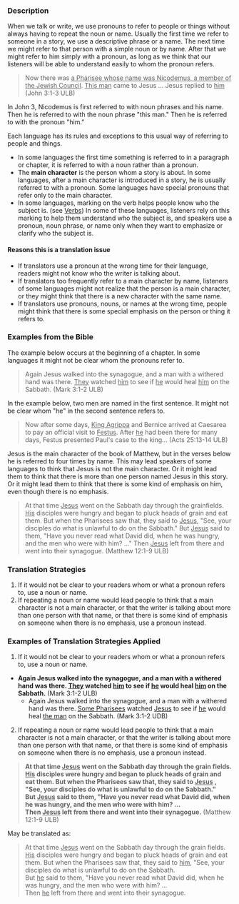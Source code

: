 

### Description

When we talk or write, we use pronouns to refer to people or things without always having to repeat the noun or name. Usually the first time we refer to someone in a story, we use a descriptive phrase or a name. The next time we might refer to that person with a simple noun or by name. After that we might refer to him simply with a pronoun, as long as we think that our listeners will be able to understand easily to whom the pronoun refers.

> Now there was <u>a Pharisee whose name was Nicodemus, a member of the Jewish Council</u>. <u>This man</u> came to Jesus ... Jesus replied to <u>him</u> (John 3:1-3 ULB)

In John 3, Nicodemus is first referred to with noun phrases and his name. Then he is referred to with the noun phrase "this man." Then he is referred to with the pronoun "him."

Each language has its rules and exceptions to this usual way of referring to people and things. 

* In some languages the first time something is referred to in a paragraph or chapter, it is referred to with a noun rather than a pronoun.
* The **main character** is the person whom a story is about. In some languages, after a main character is introduced in a story, he is usually referred to with a pronoun. Some languages have special pronouns that refer only to the main character.
* In some languages, marking on the verb helps people know who the subject is. (see [Verbs](figs-verbs)) In some of these languages, listeners rely on this marking to help them understand who the subject is, and speakers use a pronoun, noun phrase, or name only when they want to emphasize or clarify who the subject is. 

#### Reasons this is a translation issue  

  * If translators use a pronoun at the wrong time for their language, readers might not know who the writer is talking about. 
  * If translators too frequently refer to a main character by name, listeners of some languages might not realize that the person is a main character, or they might think that there is a new character with the same name.
  * If translators use pronouns, nouns, or names at the wrong time, people might think that there is some special emphasis on the person or thing it refers to.

### Examples from the Bible 

The example below occurs at the beginning of a chapter. In some languages it might not be clear whom the pronouns refer to.
>Again Jesus walked into the synagogue, and a man with a withered hand was there. <u>They</u> watched <u>him</u> to see if <u>he</u> would heal <u>him</u> on the Sabbath. (Mark 3:1-2 ULB)


In the example below, two men are named in the first sentence. It might not be clear whom "he" in the second sentence refers to.
>Now after some days, <u>King Agrippa</u> and Bernice arrived at Caesarea to pay an official visit to <u>Festus</u>. After <u>he</u> had been there for many days, Festus presented Paul's case to the king...  (Acts 25:13-14 ULB)


Jesus is the main character of the book of Matthew, but in the verses below he is referred to four times by name. This may lead speakers of some languages to think that Jesus is not the main character. Or it might lead them to think that there is more than one person named Jesus in this story. Or it might lead them to think that there is some kind of emphasis on him, even though there is no emphasis.

> At that time <u>Jesus</u> went on the Sabbath day through the grainfields. <u>His</u> disciples were hungry and began to pluck heads of grain and eat them. But when the Pharisees saw that, they said to <u>Jesus</u>, "See, your disciples do what is unlawful to do on the Sabbath."
>But <u>Jesus</u> said to them, "Have you never read what David did, when he was hungry, and the men who were with him? ..." 
>Then <u>Jesus</u> left from there and went into their synagogue. (Matthew 12:1-9 ULB) 


### Translation Strategies 

1. If it would not be clear to your readers whom or what a pronoun refers to, use a noun or name. 
1. If repeating a noun or name would lead people to think that a main character is not a main character, or that the writer is talking about more than one person with that name, or that there is some kind of emphasis on someone when there is no emphasis, use a pronoun instead.

### Examples of Translation Strategies Applied 

1. If it would not be clear to your readers whom or what a pronoun refers to, use a noun or name.

  * **Again Jesus walked into the synagogue, and a man with a withered hand was there. <u>They</u> watched <u>him</u> to see if <u>he</u> would heal <u>him</u> on the Sabbath.** (Mark 3:1-2 ULB) 
      * Again Jesus walked into the synagogue, and a man with a withered hand was there. <u>Some Pharisees</u> watched <u>Jesus</u> to see if <u>he</u> would heal <u>the man</u> on the Sabbath. (Mark 3:1-2 UDB)

2. If repeating a noun or name would lead people to think that a main character is not a main character, or that the writer is talking about more than one person with that name, or that there is some kind of emphasis on someone when there is no emphasis, use a pronoun instead.

> **At that time <u>Jesus</u> went on the Sabbath day through the grain fields. <u>His</u> disciples were hungry and began to pluck heads of grain and eat them. But when the Pharisees saw that, they said to <u>Jesus</u> , "See, your disciples do what is unlawful to do on the Sabbath."**  
>**But <u>Jesus</u> said to them, "Have you never read what David did, when he was hungry, and the men who were with him? ...**   
>**Then <u>Jesus</u> left from there and went into their synagogue.** (Matthew 12:1-9 ULB)  

May be translated as:

>At that time <u>Jesus</u> went on the Sabbath day through the grain fields. <u>His</u> disciples were hungry and began to pluck heads of grain and eat them. But when the Pharisees saw that, they said to <u>him</u>, "See, your disciples do what is unlawful to do on the Sabbath.  
>But <u>he</u> said to them, "Have you never read what David did, when he was hungry, and the men who were with him? ...   
>Then <u>he</u> left from there and went into their synagogue.